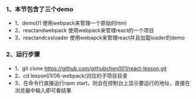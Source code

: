 ### 1、本节包含了三个demo

* 1、demo01 使用webpack来管理一个原始的html
* 2、reactandwebpack 使用webpack来管理react的一个项目
* 3、reactandcssloader 使用webapck来管理react并且加载loader的demo

### 2、运行步骤
* 1、git clone https://github.com/githubchen001/react-lesson.git
* 2、cd lesson01/06-webpack/对应的子项目目录
* 3、在命令行直接运行npm start，则会在控制台上显示要运行的地址，直接在浏览器中输入即可看结果
